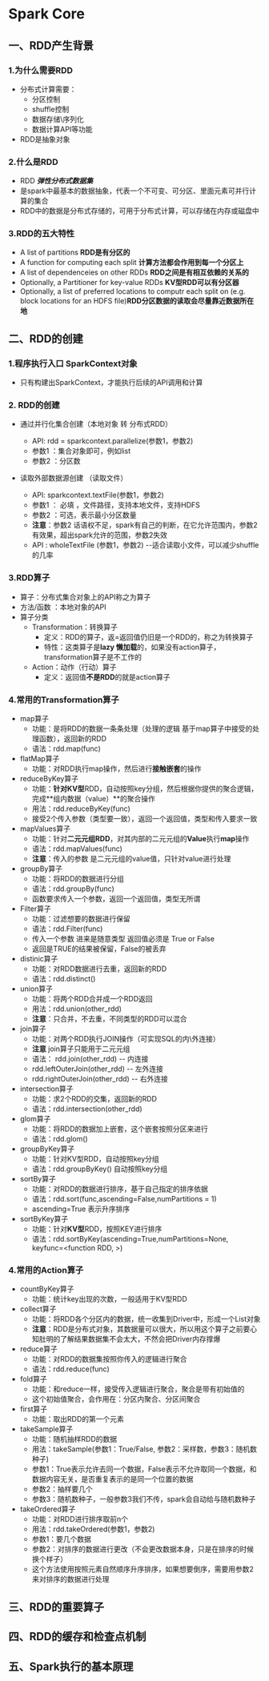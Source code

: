 # Spark Core 

## 一、RDD产生背景

### 1.为什么需要RDD
- 分布式计算需要：
  - 分区控制
  - shuffle控制
  - 数据存储\序列化
  - 数据计算API等功能
- RDD是抽象对象
### 2.什么是RDD
- RDD ***弹性分布式数据集***
- 是spark中最基本的数据抽象，代表一个不可变、可分区、里面元素可并行计算的集合
- RDD中的数据是分布式存储的，可用于分布式计算，可以存储在内存或磁盘中
### 3.RDD的五大特性
- A list of partitions **RDD是有分区的**
- A function for computing each split **计算方法都会作用到每一个分区上**
- A list of dependenceies on other RDDs **RDD之间是有相互依赖的关系的**
- Optionally, a Partitioner for key-value RDDs **KV型RDD可以有分区器**
- Optionally, a list of preferred locations to computr each split on (e.g. block locations for an HDFS file)**RDD分区数据的读取会尽量靠近数据所在地**

## 二、RDD的创建

### 1.程序执行入口 SparkContext对象
- 只有构建出SparkContext，才能执行后续的API调用和计算

### 2. RDD的创建
- 通过并行化集合创建（本地对象  转  分布式RDD）
  - API: rdd = sparkcontext.parallelize(参数1，参数2)
  - 参数1 ：集合对象即可，例如list
  - 参数2 ：分区数

- 读取外部数据源创建 （读取文件）
  - API: sparkcontext.textFile(参数1，参数2)
  - 参数1 ： 必填 ，文件路径，支持本地文件，支持HDFS
  - 参数2 ：可选，表示最小分区数量
  - **注意**：参数2 话语权不足，spark有自己的判断，在它允许范围内，参数2有效果，超出spark允许的范围，参数2失效
  - API : wholeTextFile (参数1，参数2) --适合读取小文件，可以减少shuffle的几率

### 3.RDD算子
- 算子：分布式集合对象上的API称之为算子
- 方法/函数 ：本地对象的API
- 算子分类
  - Transformation：转换算子
    - 定义：RDD的算子，返=返回值仍旧是一个RDD的，称之为转换算子
    - 特性：这类算子是**lazy 懒加载**的，如果没有action算子，transformation算子是不工作的
  - Action：动作（行动）算子
    - 定义：返回值**不是RDD**的就是action算子

### 4.常用的Transformation算子

- map算子
  - 功能：是将RDD的数据一条条处理（处理的逻辑 基于map算子中接受的处理函数），返回新的RDD
  - 语法：rdd.map(func)
- flatMap算子
  - 功能：对RDD执行map操作，然后进行**接触嵌套**的操作
- reduceByKey算子
  - 功能：**针对KV型**RDD，自动按照key分组，然后根据你提供的聚合逻辑，完成**组内数据（value）**的聚合操作
  - 用法：rdd.reduceByKey(func)
  - 接受2个传入参数（类型要一致），返回一个返回值，类型和传入要求一致
- mapValues算子
  - 功能：针对**二元元组RDD**，对其内部的二元元组的**Value**执行**map**操作
  - 语法：rdd.mapValues(func)
  - **注意**：传入的参数 是二元元组的value值，只针对value进行处理
- groupBy算子
  - 功能：将RDD的数据进行分组
  - 语法：rdd.groupBy(func)
  - 函数要求传入一个参数，返回一个返回值，类型无所谓
- Filter算子
  - 功能：过滤想要的数据进行保留
  - 语法：rdd.Filter(func)
  - 传入一个参数 进来是随意类型 返回值必须是 True or False
  - 返回是TRUE的结果被保留，False的被丢弃
- distinic算子
  - 功能：对RDD数据进行去重，返回新的RDD
  - 语法：rdd.distinct()
- union算子
  - 功能：将两个RDD合并成一个RDD返回
  - 用法：rdd.union(other_rdd)
  - **注意**：只合并，不去重，不同类型的RDD可以混合
- join算子
  - 功能：对两个RDD执行JOIN操作（可实现SQL的内\外连接）
  - **注意** join算子只能用于二元元组
  - 语法： rdd.join(other_rdd) -- 内连接  
  - rdd.leftOuterJoin(other_rdd)   -- 左外连接
  - rdd.rightOuterJoin(other_rdd)  -- 右外连接
- intersection算子
  - 功能：求2个RDD的交集，返回新的RDD
  - 语法：rdd.intersection(other_rdd)
- glom算子
  - 功能：将RDD的数据加上嵌套，这个嵌套按照分区来进行
  - 语法：rdd.glom()
- groupByKey算子
  - 功能：针对KV型RDD，自动按照key分组
  - 语法：rdd.groupByKey() 自动按照key分组
- sortBy算子
  - 功能：对RDD的数据进行排序，基于自己指定的排序依据
  - 语法：rdd.sort(func,ascending=False,numPartitions = 1)
  - ascending=True 表示升序排序
- sortByKey算子
  - 功能：针对**KV型**RDD，按照KEY进行排序
  - 语法：rdd.sortByKey(ascending=True,numPartitions=None, keyfunc=<function RDD, <lambda> >)

### 4.常用的Action算子

- countByKey算子
  - 功能：统计key出现的次数，一般适用于KV型RDD
- collect算子
  - 功能：将RDD各个分区内的数据，统一收集到Driver中，形成一个List对象
  - **注意**：RDD是分布式对象，其数据量可以很大，所以用这个算子之前要心知肚明的了解结果数据集不会太大，不然会把Driver内存撑爆
- reduce算子
  - 功能：对RDD的数据集按照你传入的逻辑进行聚合
  - 语法：rdd.reduce(func)
- fold算子
  - 功能：和reduce一样，接受传入逻辑进行聚合，聚合是带有初始值的
  - 这个初始值聚合，会作用在：分区内聚合、分区间聚合
- first算子
  - 功能：取出RDD的第一个元素
- takeSample算子
  - 功能：随机抽样RDD的数据
  - 用法：takeSample(参数1：True/False, 参数2：采样数，参数3：随机数种子)
  - 参数1：True表示允许去同一个数据，False表示不允许取同一个数据，和数据内容无关，是否重复表示的是同一个位置的数据
  - 参数2：抽样要几个
  - 参数3：随机数种子，一般参数3我们不传，spark会自动给与随机数种子
- takeOrdered算子
  - 功能：对RDD进行排序取前n个
  - 用法：rdd.takeOrdered(参数1，参数2)
  - 参数1：要几个数据
  - 参数2：对排序的数据进行更改（不会更改数据本身，只是在排序的时候换个样子）
  - 这个方法使用按照元素自然顺序升序排序，如果想要倒序，需要用参数2来对排序的数据进行处理
                                                                                                                                                                                                                                   

## 三、RDD的重要算子
## 四、RDD的缓存和检查点机制
## 五、Spark执行的基本原理